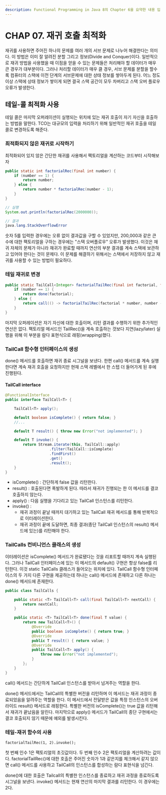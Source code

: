 ```yaml
---
description: Functional Programming in Java 8의 Chapter 6을 요약한 내용 입니다.
---
```


# CHAP 07. 재귀 호출 최적화

재귀를 사용하면 주어진 하나의 문제를 여러 개의 서브 문제로 나누어 해결한다는 의미다. 이 방법은 이미 잘 알려진 분할 그리고 정보\(Divide and Conquer\)이다. 일반적으로 재귀 방법을 사용했을 때 이점을 얻을 수 있는 문제들은 처리해야 할 데이터가 매우 큰 경우가 대부분이다. 그러나 처리할 데이터가 매우 클 경우, 서브 문제를 분할을 할수록 컴퓨터의 스택에 이전 단계의 서브문제에 대한 상태 정보를 쌓아두게 된다. 어느 정도 이상 스택에 상태 정보가 쌓이게 되면 결국 스택 공간이 모두 차버리고 스택 오버 플로우 오류가 발생한다.

## 테일-콜 최적화 사용

테일 콜은 마지막 오퍼레이션이 실행되는 위치에 있는 재귀 호출이 자기 자신을 호출하는 방법을 말한다. TCO는 대규모의 입력을 처리하기 위해 일반적인 재귀 호출을 테일 콜로 변경하도록 해준다.

### 최적화되지 않은 재귀로 시작하기

최적화되어 있지 않은 간단한 재귀를 사용해서 팩토리얼을 계산하는 코드부터 시작해보자

```java
public static int factorialRec(final int number) {
    if (number == 1) {
        return number;
    } else {
        return number * factorialRec(number - 1);
    }
}

// 실행
System.out.println(factorialRec(2000000));

// 결과
java.lang.StackOverflowError
```

숫자 5를 입력한 경우에는 오류 없이 결과값을 구할 수 있었지만, 200,000과 같은 큰 수에 대한 팩토리얼을 구하는 경우에는 "스택 오버플로우" 오류가 발생했다. 이것은 재귀 자체의 문제가 아니라 재귀가 완료할 때까지 연산의 부분 결과를 계속 스택에 보관하고 있어야 한다는 것이 문제다. 이 문제를 해결하기 위해서는 스택에서 저장하지 않고 재귀를 사용할 수 있는 방법이 필요하다.

### 테일 재귀로 변경

```java
public static TailCall<Integer> factorialTailRec(final int factorial, final int number) {
    if (number == 1) {
        return done(factorial);
    } else {
        return call(() -> factorialTailRec(factorial * number, number - 1));
    }
}
```

마지막 오퍼레이션은 자기 자신에 대한 호출이며, 리턴 결과를 수행하기 위한 추가적인 연산은 없다. 팩토리얼 메서드인 TailRec\(\)을 계속 호출하는 것보다 지연\(lazy/later\) 실행을 위해 이 부분을 람다 표현식으로 래핑\(wrapping\)했다.

### TailCall 함수형 인터페이스의 생성

done\(\) 메서드를 호출하면 재귀 종료 시그널을 보낸다. 한편 call\(\) 메서드를 계속 실행한다면 계속 재귀 호출을 요청하지만 현재 스택 레벨에서 한 스텝 더 들어가게 된 후에 진행된다.

#### TailCall interface

```java
@FunctionalInterface
public interface TailCall<T> {

    TailCall<T> apply();

    default boolean isComplete() { return false; }
    //...

    default T result() { throw new Error("not implemented"); }

    default T invoke() {
        return Stream.iterate(this, TailCall::apply)
					.filter(TailCall::isComplete)
					.findFirst()
					.get()
					.result();
    }
}
```

* isComplete\(\) : 간단하게 false 값을 리턴한다.
* result\(\) : 호출된다면 폭발하게 된다. 따라서 재귀가 진행되는 한 이 메서드를 결코 호출하지 않는다.
* apply\(\) : 다음 실행을 기다리고 있는 TailCall 인스턴스를 리턴한다.
* invoke\(\) :
  * 재귀 과정이 끝날 때까지 대기하고 있는 TailCall 재귀 메서드를 통해 반복적으로 이터레이션한다.
  * 재귀 과정이 끝에 도달하면, 최종 결과\(종단 TailCall 인스턴스의 result\(\) 메서드에 있는\)를 리턴해야 한다.

### TailCalls 컨비니언스 클래스의 생성

이터레이션은 isComplete\(\) 메서드가 완료됐다는 것을 리포트할 때까지 계속 실행된다. 그러나 TailCall 인터페이스에 있는 이 메서드의 default\(\) 구현은 항상 false를 리턴한다. 이것 static TailCalls 클래스가 들어오는 위치에 있다. TailCall 함수형 인터페이스의 두 가지 다른 구현을 제공하는데 하나는 call\(\) 메서드에 존재하고 다른 하나는 done\(\) 메서드에 존재한다.

```java
public class TailCalls {

    public static <T> TailCall<T> call(final TailCall<T> nextCall) {
        return nextCall;
    }

    public static <T> TailCall<T> done(final T value) {
        return new TailCall<T>() {
            @Override
            public boolean isComplete() { return true; }
            @Override
            public T result() { return value; }
            @Override
            public TailCall<T> apply() {
                throw new Error("not implemented");
            }
        };
    }
}
```

call\(\) 메서드는 간단하게 TailCall 인스턴스를 받아서 넘겨주는 역할을 한다.

done\(\) 메서드에서는 TailCall의 특별한 버전을 리턴하며 이 메서드는 재귀 과정이 종료되었음을 알려주는 역할을 한다. 이 메서드에서 전달받은 값을 특정 인스턴스의 오버라이드 result\(\) 메서드로 래핑한다. 특별한 버전의 isComplete\(\)는 true 값을 리턴해서 재귀가 끝났음을 알린다. 마지막으로 apply\(\) 메서드가 TailCall의 종단 구현에서는 결코 호출되지 않기 때문에 예외를 발생시킨다.

### 테일-재귀 함수의 사용

```text
factorialTailRec(1, 2).invoke();
```

첫 번째 인수 1은 팩토리얼의 초깃값이다. 두 번째 인수 2은 팩토리얼을 계산하려는 값이다. factorialTailRec\(\)에 대한 호출은 주어진 숫자가 1과 같은지를 체크해서 같지 않으면 call\(\) 메서드를 사용하고 TailCall의 인스턴스를 합성하는 람다 표현식을 넘긴다.

done\(\)에 대한 호출은 Tailcall의 특별한 인스턴스를 종료하고 재귀 과정을 종료하도록 시그널을 보낸다. invoke\(\) 메서드는 현재 연산의 마지막 결과를 리턴한다. 이 경우에는 2다.

